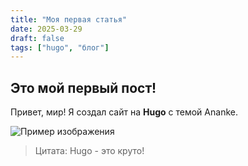 ```yaml
---
title: "Моя первая статья"
date: 2025-03-29
draft: false
tags: ["hugo", "блог"]
---
```


## Это мой первый пост!

Привет, мир! Я создал сайт на **Hugo** с темой Ananke.

![Пример изображения](/images/hugo-logo.png)

> Цитата: Hugo - это круто!